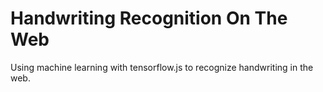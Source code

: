 # Handwriting Recognition On The Web
Using machine learning with tensorflow.js to recognize handwriting in the web.
